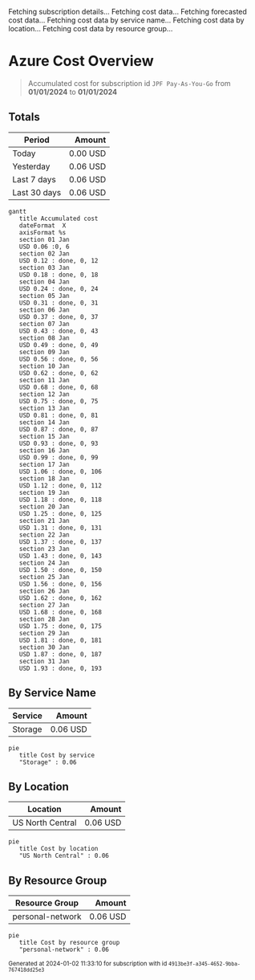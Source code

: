 Fetching subscription details...
Fetching cost data...
Fetching forecasted cost data...
Fetching cost data by service name...
Fetching cost data by location...
Fetching cost data by resource group...
# Azure Cost Overview

> Accumulated cost for subscription id `JPF Pay-As-You-Go` from **01/01/2024** to **01/01/2024**

## Totals

|Period|Amount|
|---|---:|
|Today|0.00 USD|
|Yesterday|0.06 USD|
|Last 7 days|0.06 USD|
|Last 30 days|0.06 USD|

```mermaid
gantt
   title Accumulated cost
   dateFormat  X
   axisFormat %s
   section 01 Jan
   USD 0.06 :0, 6
   section 02 Jan
   USD 0.12 : done, 0, 12
   section 03 Jan
   USD 0.18 : done, 0, 18
   section 04 Jan
   USD 0.24 : done, 0, 24
   section 05 Jan
   USD 0.31 : done, 0, 31
   section 06 Jan
   USD 0.37 : done, 0, 37
   section 07 Jan
   USD 0.43 : done, 0, 43
   section 08 Jan
   USD 0.49 : done, 0, 49
   section 09 Jan
   USD 0.56 : done, 0, 56
   section 10 Jan
   USD 0.62 : done, 0, 62
   section 11 Jan
   USD 0.68 : done, 0, 68
   section 12 Jan
   USD 0.75 : done, 0, 75
   section 13 Jan
   USD 0.81 : done, 0, 81
   section 14 Jan
   USD 0.87 : done, 0, 87
   section 15 Jan
   USD 0.93 : done, 0, 93
   section 16 Jan
   USD 0.99 : done, 0, 99
   section 17 Jan
   USD 1.06 : done, 0, 106
   section 18 Jan
   USD 1.12 : done, 0, 112
   section 19 Jan
   USD 1.18 : done, 0, 118
   section 20 Jan
   USD 1.25 : done, 0, 125
   section 21 Jan
   USD 1.31 : done, 0, 131
   section 22 Jan
   USD 1.37 : done, 0, 137
   section 23 Jan
   USD 1.43 : done, 0, 143
   section 24 Jan
   USD 1.50 : done, 0, 150
   section 25 Jan
   USD 1.56 : done, 0, 156
   section 26 Jan
   USD 1.62 : done, 0, 162
   section 27 Jan
   USD 1.68 : done, 0, 168
   section 28 Jan
   USD 1.75 : done, 0, 175
   section 29 Jan
   USD 1.81 : done, 0, 181
   section 30 Jan
   USD 1.87 : done, 0, 187
   section 31 Jan
   USD 1.93 : done, 0, 193
```

## By Service Name

|Service|Amount|
|---|---:|
|Storage|0.06 USD|

```mermaid
pie
   title Cost by service
   "Storage" : 0.06
```

## By Location

|Location|Amount|
|---|---:|
|US North Central|0.06 USD|

```mermaid
pie
   title Cost by location
   "US North Central" : 0.06
```

## By Resource Group

|Resource Group|Amount|
|---|---:|
|personal-network|0.06 USD|

```mermaid
pie
   title Cost by resource group
   "personal-network" : 0.06
```

<sup>Generated at 2024-01-02 11:33:10 for subscription with id `4913be3f-a345-4652-9bba-767418dd25e3`</sup>
